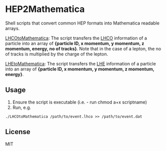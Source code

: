 # HEP2Mathematica
Shell scripts that convert common HEP formats into Mathematica readable arrays.

[LHCOtoMathematica](./LHCOtoMathematica):
The script transfers the [LHCO](http://madgraph.phys.ucl.ac.be/Manual/lhco.html) information of a particle into an array of **{particle ID, x momentum, y momentum, z momentum, energy, no of tracks}**. Note that in the case of a lepton, the no of tracks is multiplied by the charge of the lepton.


[LHEtoMathematica](./LHEtoMathematica):
The script transfers the [LHE](https://arxiv.org/abs/hep-ph/0609017) information of a particle into an array of **{particle ID, x momentum, y momentum, z momentum, energy}**. 

## Usage
1. Ensure the script is executable (i.e. - run chmod a+x scriptname)
2. Run, e.g.
```
./LHCOtoMathematica /path/to/event.lhco >> /path/to/event.dat
```

## License
MIT
